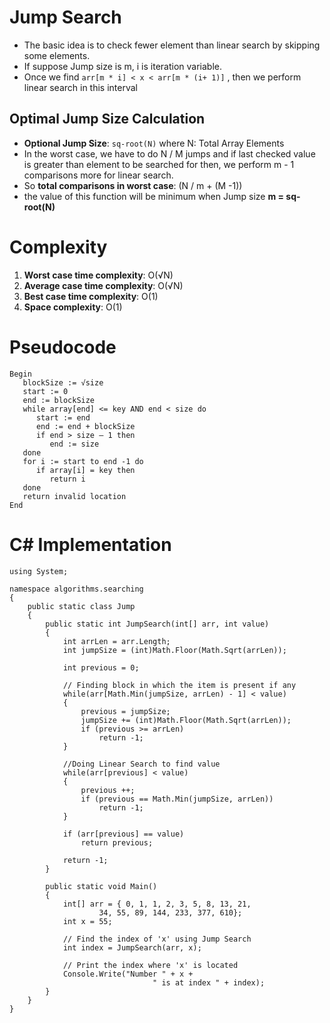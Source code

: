 # Jump Search
* The basic idea is to check fewer element than linear search by skipping some elements. 
* If suppose Jump size is m, i is iteration variable. 
* Once we find `arr[m * i] < x < arr[m * (i+ 1)]` , then we perform linear search in this interval

## Optimal Jump Size Calculation
* **Optional Jump Size**: `sq-root(N)` where N: Total Array Elements
* In the worst case, we have to do N / M jumps and if last checked value is greater than element to be searched for then, we perform m - 1 comparisons more for linear search. 
* So **total comparisons in worst case**:  (N / m + (M -1))
* the value of this function will be minimum when Jump size **m = sq-root(N)**

# Complexity
1. **Worst case time complexity**: O(√N)
2. **Average case time complexity**: O(√N)
3. **Best case time complexity**: O(1)
4. **Space complexity**: O(1)
# Pseudocode 
```
Begin
   blockSize := √size
   start := 0
   end := blockSize
   while array[end] <= key AND end < size do
      start := end
      end := end + blockSize
      if end > size – 1 then
         end := size
   done
   for i := start to end -1 do
      if array[i] = key then
         return i
   done
   return invalid location
End
```

# C# Implementation
```
using System;

namespace algorithms.searching
{
    public static class Jump
    {
        public static int JumpSearch(int[] arr, int value)
        {
            int arrLen = arr.Length;
            int jumpSize = (int)Math.Floor(Math.Sqrt(arrLen));

            int previous = 0;

            // Finding block in which the item is present if any
            while(arr[Math.Min(jumpSize, arrLen) - 1] < value)
            {
                previous = jumpSize;
                jumpSize += (int)Math.Floor(Math.Sqrt(arrLen));
                if (previous >= arrLen)
                    return -1;
            }
            
            //Doing Linear Search to find value
            while(arr[previous] < value)
            {
                previous ++;
                if (previous == Math.Min(jumpSize, arrLen))
                    return -1;
            }

            if (arr[previous] == value)
                return previous;

            return -1;
        }

        public static void Main()
        {
            int[] arr = { 0, 1, 1, 2, 3, 5, 8, 13, 21,
                    34, 55, 89, 144, 233, 377, 610};
            int x = 55;

            // Find the index of 'x' using Jump Search
            int index = JumpSearch(arr, x);

            // Print the index where 'x' is located
            Console.Write("Number " + x +
                                " is at index " + index);
        }
    }
}   
```